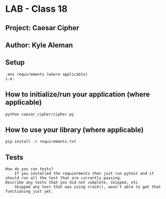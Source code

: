 # LAB - Class 18
## Project: Caesar Cipher
## Author: Kyle Aleman
## Setup
    .env requirements (where applicable)
    i.e.
## How to initialize/run your application (where applicable)
    python caesar_cipher/cipher.py
## How to use your library (where applicable)
    pip install -r requirements.txt
## Tests
    How do you run tests?
        If you installed the requierments then just run pytest and it should run all the test that are currently passing.
    Describe any tests that you did not complete, skipped, etc
        Skipped any test that was using crack(), wasn't able to get that functioning just yet.